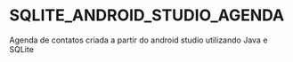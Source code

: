 # SQLITE_ANDROID_STUDIO_AGENDA
Agenda de contatos criada a partir do android studio utilizando Java e SQLite
